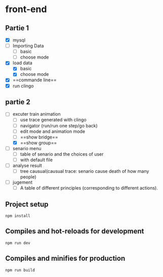 # front-end
## Partie 1
- [x] mysql
- [ ] Importing Data
  - [ ] basic
  - [ ] choose mode
- [x] load data
  - [x] basic
  - [x] choose mode
- [x] ==commande line==
- [x] run clingo
## partie 2
- [ ] excuter train animation
  - [ ] use trace generated with clingo 
  - [ ] navigator (run/run one step/go back)
  - [ ] edit mode and animation mode
  - [ ] ==show bridge==
  - [x] ==show group==
- [ ] senario menu
  - [ ] table of senario and the choices of user
  - [ ] with default file
- [ ] analyse result
  - [ ] tree causual(causual trace: senario cause death of how many people)
- [ ] jugement
  - [ ] A table of different principles (corresponding to different actions).

## Project setup

```
npm install
```

## Compiles and hot-reloads for development

```
npm run dev
```

## Compiles and minifies for production

```
npm run build
```

